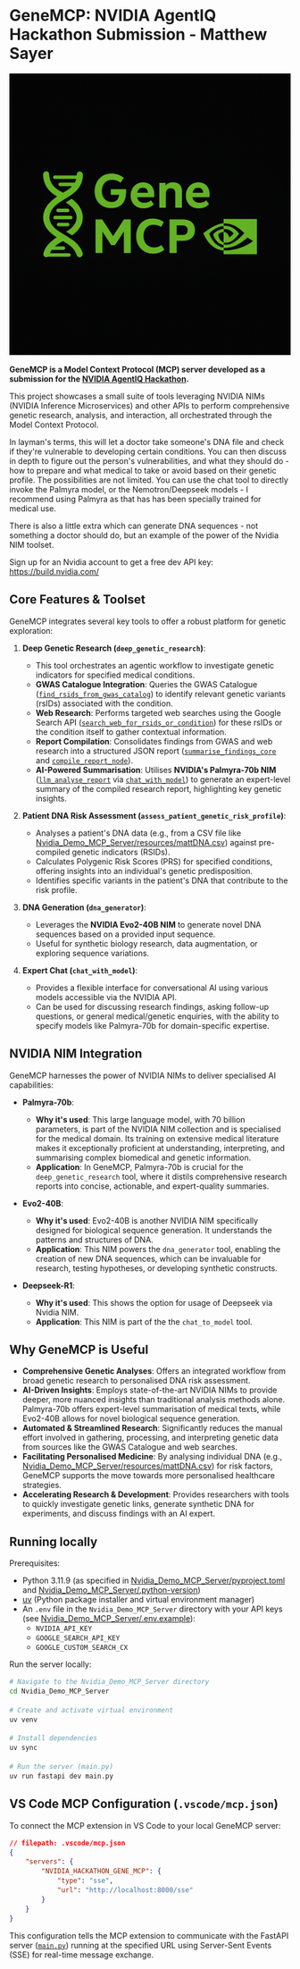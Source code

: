 # GeneMCP: NVIDIA AgentIQ Hackathon Submission - Matthew Sayer
![GeneMCP](./assets/GeneMCP.png)

**GeneMCP is a Model Context Protocol (MCP) server developed as a submission for the [NVIDIA AgentIQ Hackathon](https://developer.nvidia.com/agentiq-hackathon).**

This project showcases a small suite of tools leveraging NVIDIA NIMs (NVIDIA Inference Microservices) and other APIs to perform comprehensive genetic research, analysis, and interaction, all orchestrated through the Model Context Protocol. 

In layman's terms, this will let a doctor take someone's DNA file and check if they're vulnerable to developing certain conditions. You can then discuss in depth to figure out the person's vulnerabilities, and what they should do - how to prepare and what medical to take or avoid based on their genetic profile. The possibilities are not limited. You can use the chat tool to directly invoke the Palmyra model, or the Nemotron/Deepseek models - I recommend using Palmyra as that has has been specially trained for medical use.

There is also a little extra which can generate DNA sequences - not something a doctor should do, but an example of the power of the Nvidia NIM toolset.

Sign up for an Nvidia account to get a free dev API key: https://build.nvidia.com/

## Core Features & Toolset

GeneMCP integrates several key tools to offer a robust platform for genetic exploration:

1.  **Deep Genetic Research (`deep_genetic_research`)**:
    *   This tool orchestrates an agentic workflow to investigate genetic indicators for specified medical conditions.
    *   **GWAS Catalogue Integration**: Queries the GWAS Catalogue ([`find_rsids_from_gwas_catalog`](Nvidia_Demo_MCP_Server/tools/deep_research.py)) to identify relevant genetic variants (rsIDs) associated with the condition.
    *   **Web Research**: Performs targeted web searches using the Google Search API ([`search_web_for_rsids_or_condition`](Nvidia_Demo_MCP_Server/tools/deep_research.py)) for these rsIDs or the condition itself to gather contextual information.
    *   **Report Compilation**: Consolidates findings from GWAS and web research into a structured JSON report ([`summarise_findings_core`](Nvidia_Demo_MCP_Server/tools/deep_research.py) and [`compile_report_node`](Nvidia_Demo_MCP_Server/tools/deep_research.py)).
    *   **AI-Powered Summarisation**: Utilises **NVIDIA's Palmyra-70b NIM** ([`llm_analyse_report`](Nvidia_Demo_MCP_Server/tools/deep_research.py) via [`chat_with_model`](Nvidia_Demo_MCP_Server/tools/chat.py)) to generate an expert-level summary of the compiled research report, highlighting key genetic insights.

2.  **Patient DNA Risk Assessment (`assess_patient_genetic_risk_profile`)**:
    *   Analyses a patient's DNA data (e.g., from a CSV file like [Nvidia_Demo_MCP_Server/resources/mattDNA.csv](Nvidia_Demo_MCP_Server/resources/mattDNA.csv)) against pre-compiled genetic indicators (RSIDs).
    *   Calculates Polygenic Risk Scores (PRS) for specified conditions, offering insights into an individual's genetic predisposition.
    *   Identifies specific variants in the patient's DNA that contribute to the risk profile.

3.  **DNA Generation (`dna_generator`)**:
    *   Leverages the **NVIDIA Evo2-40B NIM** to generate novel DNA sequences based on a provided input sequence.
    *   Useful for synthetic biology research, data augmentation, or exploring sequence variations.

4.  **Expert Chat (`chat_with_model`)**:
    *   Provides a flexible interface for conversational AI using various models accessible via the NVIDIA API.
    *   Can be used for discussing research findings, asking follow-up questions, or general medical/genetic enquiries, with the ability to specify models like Palmyra-70b for domain-specific expertise.

## NVIDIA NIM Integration

GeneMCP harnesses the power of NVIDIA NIMs to deliver specialised AI capabilities:

*   **Palmyra-70b**:
    *   **Why it's used**: This large language model, with 70 billion parameters, is part of the NVIDIA NIM collection and is specialised for the medical domain. Its training on extensive medical literature makes it exceptionally proficient at understanding, interpreting, and summarising complex biomedical and genetic information.
    *   **Application**: In GeneMCP, Palmyra-70b is crucial for the `deep_genetic_research` tool, where it distils comprehensive research reports into concise, actionable, and expert-quality summaries.

*   **Evo2-40B**:
    *   **Why it's used**: Evo2-40B is another NVIDIA NIM specifically designed for biological sequence generation. It understands the patterns and structures of DNA.
    *   **Application**: This NIM powers the `dna_generator` tool, enabling the creation of new DNA sequences, which can be invaluable for research, testing hypotheses, or developing synthetic constructs.

*   **Deepseek-R1**:
    *   **Why it's used**: This shows the option for usage of Deepseek via Nvidia NIM.
    *   **Application**: This NIM is part of the the `chat_to_model` tool.

    

## Why GeneMCP is Useful

*   **Comprehensive Genetic Analyses**: Offers an integrated workflow from broad genetic research to personalised DNA risk assessment.
*   **AI-Driven Insights**: Employs state-of-the-art NVIDIA NIMs to provide deeper, more nuanced insights than traditional analysis methods alone. Palmyra-70b offers expert-level summarisation of medical texts, while    Evo2-40B allows for novel biological sequence generation.
*   **Automated & Streamlined Research**: Significantly reduces the manual effort involved in gathering, processing, and interpreting genetic data from sources like the GWAS Catalogue and web searches.
*   **Facilitating Personalised Medicine**: By analysing individual DNA (e.g., [Nvidia_Demo_MCP_Server/resources/mattDNA.csv](Nvidia_Demo_MCP_Server/resources/mattDNA.csv)) for risk factors, GeneMCP supports the move towards more personalised healthcare strategies.
*   **Accelerating Research & Development**: Provides researchers with tools to quickly investigate genetic links, generate synthetic DNA for experiments, and discuss findings with an AI expert.

## Running locally

Prerequisites:
* Python 3.11.9 (as specified in [Nvidia_Demo_MCP_Server/pyproject.toml](Nvidia_Demo_MCP_Server/pyproject.toml) and [Nvidia_Demo_MCP_Server/.python-version](Nvidia_Demo_MCP_Server/.python-version))
* [uv](https://docs.astral.sh/uv/getting-started/installation/) (Python package installer and virtual environment manager)
* An `.env` file in the `Nvidia_Demo_MCP_Server` directory with your API keys (see [Nvidia_Demo_MCP_Server/.env.example](Nvidia_Demo_MCP_Server/.env.example)):
    *   `NVIDIA_API_KEY`
    *   `GOOGLE_SEARCH_API_KEY`
    *   `GOOGLE_CUSTOM_SEARCH_CX`

Run the server locally:

```bash
# Navigate to the Nvidia_Demo_MCP_Server directory
cd Nvidia_Demo_MCP_Server

# Create and activate virtual environment
uv venv

# Install dependencies
uv sync

# Run the server (main.py)
uv run fastapi dev main.py

```

## VS Code MCP Configuration (`.vscode/mcp.json`)

To connect the MCP extension in VS Code to your local GeneMCP server:

```json
// filepath: .vscode/mcp.json
{
    "servers": {
        "NVIDIA_HACKATHON_GENE_MCP": {
            "type": "sse",
            "url": "http://localhost:8000/sse"
        }
    }
}
```

This configuration tells the MCP extension to communicate with the FastAPI server ([`main.py`](Nvidia_Demo_MCP_Server/main.py)) running at the specified URL using Server-Sent Events (SSE) for real-time message exchange.